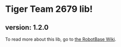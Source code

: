 # Tiger Team 2679 lib!
## version: 1.2.0

To read more about this lib, go to [the RobotBase Wiki](https://github.com/Tiger-team-2679/RobotBase/wiki).

